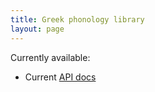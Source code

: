 ```yaml
---
title: Greek phonology library
layout: page
---
```



Currently available:


-  Current [API docs](api/edu/holycross/shot/gsphonology/index.html)
